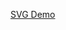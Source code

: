 <a href="http://kwolfe-personal.github.io/demo/index.html" target="_top" rel="nofollow">SVG Demo</a>
